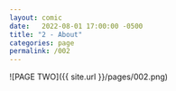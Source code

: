 ```yaml
---
layout: comic
date:   2022-08-01 17:00:00 -0500
title: "2 - About"
categories: page
permalink: /002
---
```

![PAGE TWO]({{ site.url }}/pages/002.png)
